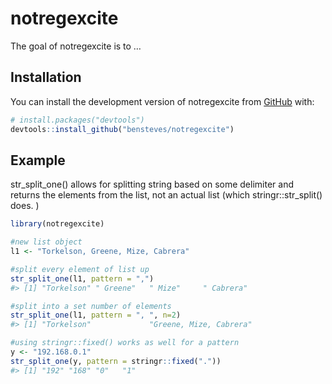 
<!-- README.md is generated from README.Rmd. Please edit that file -->

# notregexcite

<!-- badges: start -->
<!-- badges: end -->

The goal of notregexcite is to …

## Installation

You can install the development version of notregexcite from
[GitHub](https://github.com/) with:

``` r
# install.packages("devtools")
devtools::install_github("bensteves/notregexcite")
```

## Example

str_split_one() allows for splitting string based on some delimiter and
returns the elements from the list, not an actual list (which
stringr::str_split() does. )

``` r
library(notregexcite)

#new list object
l1 <- "Torkelson, Greene, Mize, Cabrera"

#split every element of list up
str_split_one(l1, pattern = ",")
#> [1] "Torkelson" " Greene"   " Mize"     " Cabrera"

#split into a set number of elements
str_split_one(l1, pattern = ", ", n=2)
#> [1] "Torkelson"             "Greene, Mize, Cabrera"

#using stringr::fixed() works as well for a pattern
y <- "192.168.0.1"
str_split_one(y, pattern = stringr::fixed("."))
#> [1] "192" "168" "0"   "1"
```
